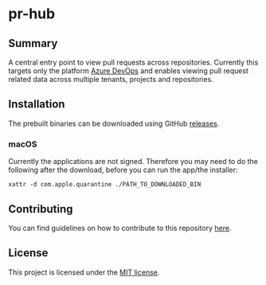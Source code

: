 # pr-hub

## Summary

A central entry point to view pull requests across repositories.
Currently this targets only the platform [Azure DevOps](https://dev.azure.com/)
and enables viewing pull request related data across multiple tenants,
projects and repositories.

## Installation

The prebuilt binaries can be downloaded using GitHub
[releases](https://github.com/CodeNovum/pr-hub/releases).

### macOS

Currently the applications are not signed. Therefore you may need to
do the following after the download, before you can run the app/the installer:

```shell
xattr -d com.apple.quarantine ./PATH_TO_DOWNLOADED_BIN
```

## Contributing

You can find guidelines on how to contribute to this repository
[here](https://github.com/CodeNovum/pr-hub/blob/main/CONTRIBUTING.md).

## License

This project is licensed under the
[MIT license](https://github.com/CodeNovum/pr-hub/blob/main/LICENSE).
